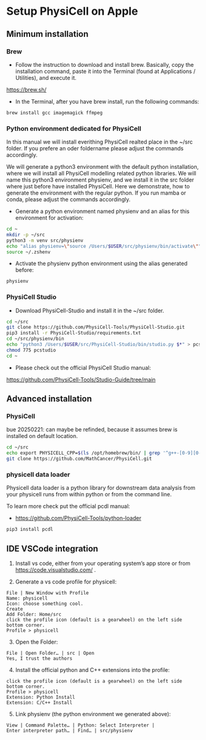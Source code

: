 # Setup PhysiCell on Apple


## Minimum installation

### Brew

+ Follow the instruction to download and install brew. Basically, copy the installation command, paste it into the Terminal (found at Applications / Utilities), and execute it.

https://brew.sh/

+ In the Terminal, after you have brew install, run the following commands:

```bash
brew install gcc imagemagick ffmpeg
```

### Python environment dedicated for PhysiCell

In this manual we will install everithing PhysiCell realted place in the ~/src folder.
If you prefere an oder foldername please adjust the commands accordingly.

We will generate a python3 environment with the default python installation, where we will install all PhysiCell modelling related python libraries.
We will name this python3 environment physienv, and we install it in the src folder where just before have installed PhysiCell.
Here we demonstrate, how to generate the environment with the regular python. If you run mamba or conda, please adjust the commands accordingly.

+ Generate a python environment named physienv and an alias for this environment for activation:

```bash
cd ~
mkdir -p ~/src
python3 -m venv src/physienv
echo "alias physienv=\"source /Users/$USER/src/physienv/bin/activate\"" >> ~/.zshenv
source ~/.zshenv
```

+ Activate the physienv python environment using the alias generated before:

```bash
physienv
```

### PhysiCell Studio

+ Download PhysiCell-Studio and install it in the ~/src folder.

```bash
cd ~/src
git clone https://github.com/PhysiCell-Tools/PhysiCell-Studio.git
pip3 install -r PhysiCell-Studio/requirements.txt
cd ~/src/physienv/bin
echo "python3 /Users/$USER/src/PhysiCell-Studio/bin/studio.py $*" > pcstudio
chmod 775 pcstudio
cd ~
```

+ Please check out the official PhysiCell Studio manual:

https://github.com/PhysiCell-Tools/Studio-Guide/tree/main


## Advanced installation

### PhysiCell

bue 20250221: can maybe be refinded, because it assumes brew is installed on default location.

```bash
cd ~/src
echo export PHYSICELL_CPP=$(ls /opt/homebrew/bin/ | grep '^g++-[0-9][0-9]') >> ~/.zshenv
git clone https://github.com/MathCancer/PhysiCell.git
```

### physicell data loader

Physicell data loader is a python library for downstream data analysis from your physicell runs from within python or from the command line.

To learn more check put the official pcdl manual:

+ https://github.com/PhysiCell-Tools/python-loader

```bash
pip3 install pcdl
```


## IDE VSCode integration

1. Install vs code, either from your operating system’s app store or from https://code.visualstudio.com/ .

2. Generate a vs code profile for physicell:

```
File | New Window with Profile
Name: physicell
Icon: choose something cool.
Create
Add Folder: Home/src
click the profile icon (default is a gearwheel) on the left side bottom corner.
Profile > physicell
```

3. Open the Folder:

```
File | Open Folder… | src | Open
Yes, I trust the authors
```

4. Install the official python and C++ extensions into the profile:

```
click the profile icon (default is a gearwheel) on the left side bottom corner.
Profile > physicell
Extension: Python Install
Extension: C/C++ Install
```

5. Link physienv (the python environment we generated above):

```
View | Command Palette… | Python: Select Interpreter |
Enter interpreter path… | Find… | src/physienv
```

